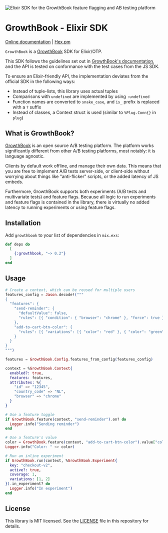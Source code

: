 ![Elixir SDK for the GrowthBook feature flagging and AB testing platform](https://docs.growthbook.io/images/GrowthBook-hero-elixir.png)

# GrowthBook - Elixir SDK

[Online documentation](https://hexdocs.pm/growthbook) | [Hex.pm](https://hex.pm/packages/growthbook)

<!-- MDOC !-->

`GrowthBook` is a [GrowthBook](https://growthbook.io) SDK for Elixir/OTP.

This SDK follows the guidelines set out in [GrowthBook's documentation](https://docs.growthbook.io/lib/build-your-own), and the API is tested on conformance with the test cases from the JS SDK.

To ensure an Elixir-friendly API, the implementation deviates from the official SDK in the following ways:

- Instead of tuple-lists, this library uses actual tuples
- Comparisons with `undefined` are implemented by using `:undefined`
- Function names are converted to `snake_case`, and `is_` prefix is replaced with a `?` suffix
- Instead of classes, a Context struct is used (similar to `%Plug.Conn{}` in `plug`)

## What is GrowthBook?

[GrowthBook](https://www.growthbook.io) is an open source A/B testing platform. The platform works
significantly different from other A/B testing platforms, most notably: it is language agnostic.

Clients by default work offline, and manage their own data. This means that you are free to
implement A/B tests server-side, or client-side without worrying about things like "anti-flicker"
scripts, or the added latency of JS embeds.

Furthermore, GrowthBook supports both experiments (A/B tests and multivariate tests) and feature
flags. Because all logic to run experiments and feature flags is contained in the library, there
is virtually no added latency to running experiments or using feature flags.

## Installation

Add `growthbook` to your list of dependencies in `mix.exs`:

```elixir
def deps do
  [
    {:growthbook, "~> 0.2"}
  ]
end
```

## Usage

```elixir
# Create a context, which can be reused for multiple users
features_config = Jason.decode!("""
{
  "features": {
    "send-reminder": {
      "defaultValue": false,
      "rules": [{ "condition": { "browser": "chrome" }, "force": true }]
    },
    "add-to-cart-btn-color": {
      "rules": [{ "variations": [{ "color": "red" }, { "color": "green" }] }]
    }
  }
}
""")

features = GrowthBook.Config.features_from_config(features_config)

context = %GrowthBook.Context{
  enabled?: true,
  features: features,
  attributes: %{
    "id" => "12345",
    "country_code" => "NL",
    "browser" => "chrome"
  }
}

# Use a feature toggle
if GrowthBook.feature(context, "send-reminder").on? do
  Logger.info("Sending reminder")
end

# Use a feature's value
color = GrowthBook.feature(context, "add-to-cart-btn-color").value["color"]
Logger.info("Color: " <> color)

# Run an inline experiment
if GrowthBook.run(context, %GrowthBook.Experiment{
  key: "checkout-v2",
  active?: true,
  coverage: 1,
  variations: [1, 2]
}).in_experiment? do
  Logger.info("In experiment")
end
```

## License

This library is MIT licensed. See the
[LICENSE](https://github.com/growthbook/growthbook-elixir/blob/main/LICENSE)
file in this repository for details.

